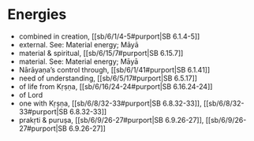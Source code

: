 # Energies

* combined in creation, [[sb/6/1/4-5#purport|SB 6.1.4-5]]
* external. See: Material energy; Māyā 
* material & spiritual, [[sb/6/15/7#purport|SB 6.15.7]]
* material. See: Material energy; Māyā 
* Nārāyaṇa’s control through, [[sb/6/1/41#purport|SB 6.1.41]]
* need of understanding, [[sb/6/5/17#purport|SB 6.5.17]]
* of life from Kṛṣṇa, [[sb/6/16/24-24#purport|SB 6.16.24-24]]
* of Lord 
* one with Kṛṣṇa, [[sb/6/8/32-33#purport|SB 6.8.32-33]], [[sb/6/8/32-33#purport|SB 6.8.32-33]]
* prakṛti & puruṣa, [[sb/6/9/26-27#purport|SB 6.9.26-27]], [[sb/6/9/26-27#purport|SB 6.9.26-27]]
